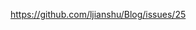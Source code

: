 <!--
 * @Descripttion: 
 * @version: 1.0.0
 * @Author: jimmiezhou
 * @Date: 2019-11-22 16:29:30
 * @LastEditors: jimmiezhou
 * @LastEditTime: 2019-11-22 16:29:32
 -->
https://github.com/ljianshu/Blog/issues/25